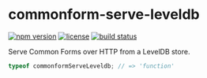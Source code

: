 commonform-serve-leveldb
========================

[![npm version](https://img.shields.io/npm/v/commonform-serve-leveldb.svg)](https://www.npmjs.com/package/commonform-serve-leveldb)
[![license](https://img.shields.io/badge/license-Apache--2.0-303284.svg)](http://www.apache.org/licenses/LICENSE-2.0)
[![build status](https://img.shields.io/travis/commonform/commonform-serve-leveldb.js.svg)](http://travis-ci.org/commonform/commonform-serve-leveldb.js)

Serve Common Forms over HTTP from a LevelDB store.

<!-- js
  // The examples below are run as tests.
  var commonformServeLeveldb = require('./');
-->

```js
typeof commonformServeLeveldb; // => 'function'
```
